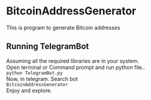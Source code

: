 # BitcoinAddressGenerator
This is program to generate Bitcoin addresses

## Running TelegramBot
Assuming all the required libraries are in your system.<br>
Open terminal or Command prompt and run python file.. <br>```python TelegramBot.py```<br>
Now, in telegram. Search bot <br>```BitcoinAddressGenerator```<br>
Enjoy and explore.
